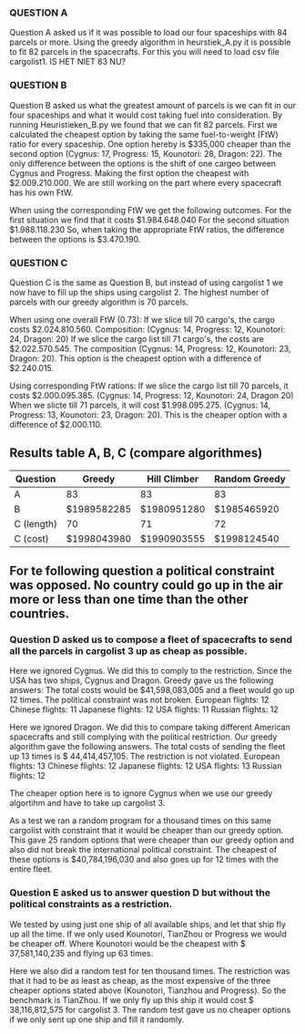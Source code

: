 ### QUESTION A
Question A asked us if it was possible to load our four spaceships with 84 parcels or more.
Using the greedy algorithm in heurstiek_A.py it is possible to fit 82 parcels in the spacecrafts. For this you will need to load csv file cargolist1. IS HET NIET 83 NU?

### QUESTION B
Question B asked us what the greatest amount of parcels is we can fit in our four spaceships and what it would cost taking fuel into consideration.
By running Heuristieken_B.py we found that we can fit 82 parcels. First we calculated the cheapest option by taking the same fuel-to-weight (FtW) ratio for every spaceship. One option hereby is $335,000 cheaper than the second option (Cygnus: 17, Progress: 15, Kounotori: 28, Dragon: 22). The only difference between the options is the shift of one cargeo between Cygnus and Progress. Making the first option the cheapest with $2.009.210.000. We are still working on the part where every spacecraft has his own FtW.

When using the corresponding FtW we get the following outcomes.
For the first situation we find that it costs $1.984.648.040
For the second situation $1.988.118.230
So, when taking the appropriate FtW ratios, the difference between the options is $3.470.190.

### QUESTION C
Question C is the same as Question B, but instead of using cargolist 1 we now have to fill up the ships using cargolist 2. The highest number of parcels with our greedy algorithm is 70 parcels.

When using one overall FtW (0.73):
If we slice till 70 cargo's, the cargo costs $2.024.810.560. Composition: (Cygnus: 14, Progress: 12, Kounotori: 24, Dragon: 20)
If we slice the cargo list till 71 cargo's, the costs are $2.022.570.545. The composition (Cygnus: 14, Progress: 12, Kounotori: 23, Dragon: 20). This option is the cheapest option with a difference of $2.240.015.

Using corresponding FtW rations:
If we slice the cargo list till 70 parcels, it costs $2.000.095.385. (Cygnus: 14, Progress: 12, Kounotori: 24, Dragon 20)
When we slicte till 71 parcels, it will cost $1.998.095.275. (Cygnus: 14, Progress: 13, Kounotori: 23, Dragon: 20). This is the cheaper option with a difference of $2.000.110.

## Results table A, B, C (compare algorithmes)

|Question|Greedy|Hill Climber|Random Greedy|
|---|---|---|---|
|A|83|83|83|
|B|$1989582285|$1980951280|$1985465920|
|C (length)|70|71|72
|C (cost)|$1998043980|$1990903555|$1998124540

## For te following question a political constraint was opposed. No country could go up in the air more or less than one time than the other countries.

### Question D asked us to compose a fleet of spacecrafts to send all the parcels in cargolist 3 up as cheap as possible.

Here we ignored Cygnus. We did this to comply to the restriction. Since the USA has two ships, Cygnus and Dragon. Greedy gave us the following answers: The total costs would be $41,598,083,005 and a fleet would go up 12 times. The political constraint was not broken.
	European flights: 12
	Chinese flights: 11
	Japanese flights: 12
	USA flights: 11
	Russian flights: 12

Here we ignored Dragon. We did this to compare taking different American spacecrafts and still complying with the political restriction. Our greedy algorithm gave the following answers. The total costs of sending the fleet up 13 times is $ 44,414,457,105. The restriction is not violated.
	European flights: 13
	Chinese flights: 12
	Japanese flights: 12
	USA flights: 13
	Russian flights: 12

The cheaper option here is to ignore Cygnus when we use our greedy algortihm and have to take up cargolist 3.

As a test we ran a random program for a thousand times on this same cargolist with constraint that it would be cheaper than our greedy option. This gave 25 random options that were cheaper than our greedy option and also did not break the international political constraint. The cheapest of these options is $40,784,196,030 and also goes up for 12 times with the entire fleet.

### Question E asked us to answer question D but without the political constraints as a restriction.

We tested by using just one ship of all available ships, and let that ship fly up all the time. If we only used Kounotori, TianZhou or Progress we would be cheaper off. Where Kounotori would be the cheapest with $ 37,581,140,235 and flying up 63 times.

Here we also did a random test for ten thousand times. The restriction was that it had to be as least as cheap, as the most expensive of the three cheaper options stated above (Kounotori, Tianzhou and Progress). So the benchmark is TianZhou. If we only fly up this ship it would cost $ 38,116,812,575 for cargolist 3. The random test gave us no cheaper options if we only sent up one ship and fill it randomly.
